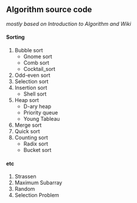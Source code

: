 ## Algorithm source code
*mostly based on Introduction to Algorithm and Wiki*

#### Sorting
1. Bubble sort
	* Gnome sort
	* Comb sort
	* Cocktail_sort
1. Odd-even sort
1. Selection sort
1. Insertion sort
	* Shell sort
1. Heap sort
	* D-ary heap
	* Priority queue
	* Young Tableau
1. Merge sort
1. Quick sort
1. Counting sort
	* Radix sort
	* Bucket sort

#### etc
1. Strassen
1. Maximum Subarray
1. Random
1. Selection Problem
